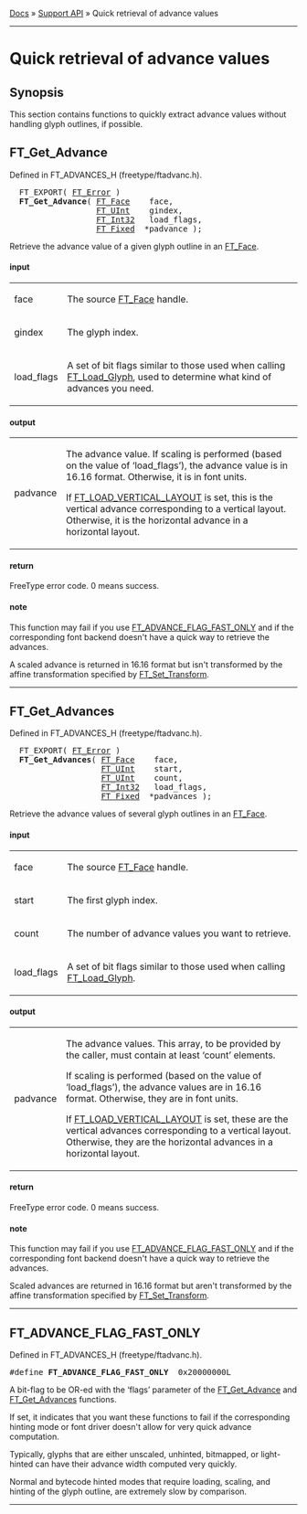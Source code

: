 [Docs](ft2-index.md) &raquo; [Support API](ft2-toc.md#support-api) &raquo; Quick retrieval of advance values

-------------------------------


# Quick retrieval of advance values

## Synopsis

This section contains functions to quickly extract advance values without handling glyph outlines, if possible.

## FT_Get_Advance

Defined in FT_ADVANCES_H (freetype/ftadvanc.h).

<pre>
  FT_EXPORT( <a href="../ft2-basic_types/#ft_error">FT_Error</a> )
  <b>FT_Get_Advance</b>( <a href="../ft2-base_interface/#ft_face">FT_Face</a>    face,
                  <a href="../ft2-basic_types/#ft_uint">FT_UInt</a>    gindex,
                  <a href="../ft2-basic_types/#ft_int32">FT_Int32</a>   load_flags,
                  <a href="../ft2-basic_types/#ft_fixed">FT_Fixed</a>  *padvance );
</pre>


Retrieve the advance value of a given glyph outline in an <a href="../ft2-base_interface/#ft_face">FT_Face</a>.

<h4>input</h4>
<table class="fields">
<tr><td class="val" id="face">face</td><td class="desc">

The source <a href="../ft2-base_interface/#ft_face">FT_Face</a> handle.
</td></tr>
<tr><td class="val" id="gindex">gindex</td><td class="desc">

The glyph index.
</td></tr>
<tr><td class="val" id="load_flags">load_flags</td><td class="desc">

A set of bit flags similar to those used when calling <a href="../ft2-base_interface/#ft_load_glyph">FT_Load_Glyph</a>, used to determine what kind of advances you need.
</td></tr>
</table>

<h4>output</h4>
<table class="fields">
<tr><td class="val" id="padvance">padvance</td><td class="desc">

The advance value. If scaling is performed (based on the value of &lsquo;load_flags&rsquo;), the advance value is in 16.16 format. Otherwise, it is in font units.

If <a href="../ft2-base_interface/#ft_load_xxx">FT_LOAD_VERTICAL_LAYOUT</a> is set, this is the vertical advance corresponding to a vertical layout. Otherwise, it is the horizontal advance in a horizontal layout.
</td></tr>
</table>

<h4>return</h4>

FreeType error code. 0 means success.

<h4>note</h4>

This function may fail if you use <a href="../ft2-quick_advance/#ft_advance_flag_fast_only">FT_ADVANCE_FLAG_FAST_ONLY</a> and if the corresponding font backend doesn't have a quick way to retrieve the advances.

A scaled advance is returned in 16.16 format but isn't transformed by the affine transformation specified by <a href="../ft2-base_interface/#ft_set_transform">FT_Set_Transform</a>.

<hr />

## FT_Get_Advances

Defined in FT_ADVANCES_H (freetype/ftadvanc.h).

<pre>
  FT_EXPORT( <a href="../ft2-basic_types/#ft_error">FT_Error</a> )
  <b>FT_Get_Advances</b>( <a href="../ft2-base_interface/#ft_face">FT_Face</a>    face,
                   <a href="../ft2-basic_types/#ft_uint">FT_UInt</a>    start,
                   <a href="../ft2-basic_types/#ft_uint">FT_UInt</a>    count,
                   <a href="../ft2-basic_types/#ft_int32">FT_Int32</a>   load_flags,
                   <a href="../ft2-basic_types/#ft_fixed">FT_Fixed</a>  *padvances );
</pre>


Retrieve the advance values of several glyph outlines in an <a href="../ft2-base_interface/#ft_face">FT_Face</a>.

<h4>input</h4>
<table class="fields">
<tr><td class="val" id="face">face</td><td class="desc">

The source <a href="../ft2-base_interface/#ft_face">FT_Face</a> handle.
</td></tr>
<tr><td class="val" id="start">start</td><td class="desc">

The first glyph index.
</td></tr>
<tr><td class="val" id="count">count</td><td class="desc">

The number of advance values you want to retrieve.
</td></tr>
<tr><td class="val" id="load_flags">load_flags</td><td class="desc">

A set of bit flags similar to those used when calling <a href="../ft2-base_interface/#ft_load_glyph">FT_Load_Glyph</a>.
</td></tr>
</table>

<h4>output</h4>
<table class="fields">
<tr><td class="val" id="padvance">padvance</td><td class="desc">

The advance values. This array, to be provided by the caller, must contain at least &lsquo;count&rsquo; elements.

If scaling is performed (based on the value of &lsquo;load_flags&rsquo;), the advance values are in 16.16 format. Otherwise, they are in font units.

If <a href="../ft2-base_interface/#ft_load_xxx">FT_LOAD_VERTICAL_LAYOUT</a> is set, these are the vertical advances corresponding to a vertical layout. Otherwise, they are the horizontal advances in a horizontal layout.
</td></tr>
</table>

<h4>return</h4>

FreeType error code. 0 means success.

<h4>note</h4>

This function may fail if you use <a href="../ft2-quick_advance/#ft_advance_flag_fast_only">FT_ADVANCE_FLAG_FAST_ONLY</a> and if the corresponding font backend doesn't have a quick way to retrieve the advances.

Scaled advances are returned in 16.16 format but aren't transformed by the affine transformation specified by <a href="../ft2-base_interface/#ft_set_transform">FT_Set_Transform</a>.

<hr />

## FT_ADVANCE_FLAG_FAST_ONLY

Defined in FT_ADVANCES_H (freetype/ftadvanc.h).

<pre>
#define <b>FT_ADVANCE_FLAG_FAST_ONLY</b>  0x20000000L
</pre>


A bit-flag to be OR-ed with the &lsquo;flags&rsquo; parameter of the <a href="../ft2-quick_advance/#ft_get_advance">FT_Get_Advance</a> and <a href="../ft2-quick_advance/#ft_get_advances">FT_Get_Advances</a> functions.

If set, it indicates that you want these functions to fail if the corresponding hinting mode or font driver doesn't allow for very quick advance computation.

Typically, glyphs that are either unscaled, unhinted, bitmapped, or light-hinted can have their advance width computed very quickly.

Normal and bytecode hinted modes that require loading, scaling, and hinting of the glyph outline, are extremely slow by comparison.

<hr />

